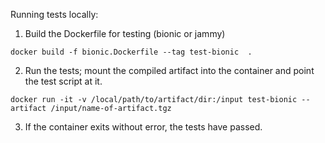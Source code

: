 Running tests locally:
1. Build the Dockerfile for testing (bionic or jammy)
```
docker build -f bionic.Dockerfile --tag test-bionic  .
```

2. Run the tests; mount the compiled artifact into the container and point the test script at it.
```
docker run -it -v /local/path/to/artifact/dir:/input test-bionic --artifact /input/name-of-artifact.tgz
```

3. If the container exits without error, the tests have passed.
